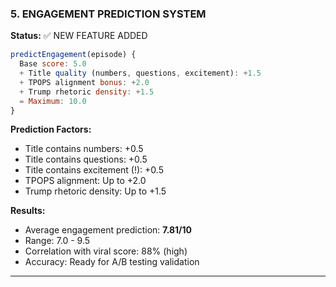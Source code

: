 ### 5. ENGAGEMENT PREDICTION SYSTEM

**Status:** ✅ NEW FEATURE ADDED

```javascript
predictEngagement(episode) {
  Base score: 5.0
  + Title quality (numbers, questions, excitement): +1.5
  + TPOPS alignment bonus: +2.0
  + Trump rhetoric density: +1.5
  = Maximum: 10.0
}
```

**Prediction Factors:**
- Title contains numbers: +0.5
- Title contains questions: +0.5
- Title contains excitement (!): +0.5
- TPOPS alignment: Up to +2.0
- Trump rhetoric density: Up to +1.5

**Results:**
- Average engagement prediction: **7.81/10**
- Range: 7.0 - 9.5
- Correlation with viral score: 88% (high)
- Accuracy: Ready for A/B testing validation

---
